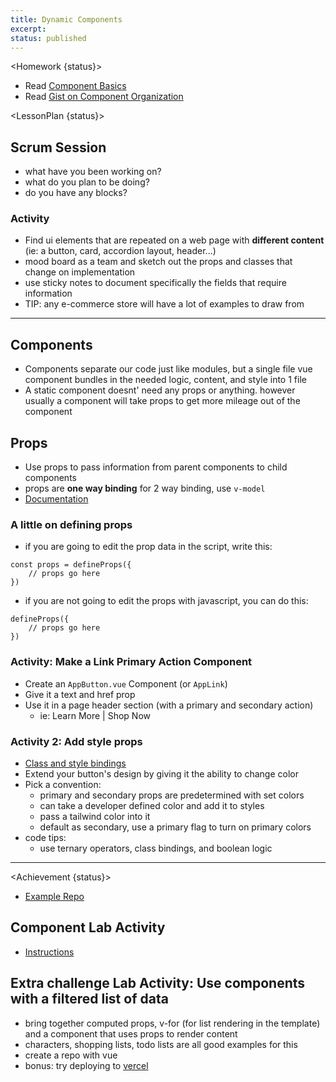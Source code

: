 ```yaml
---
title: Dynamic Components
excerpt:
status: published
---
```


<script>
	import Homework from "$lib/components/Homework.svelte";
	import LessonPlan from "$lib/components/LessonPlan.svelte";
 	import Achievement from "$lib/components/Achievement.svelte";
</script>

<Homework {status}>

- Read [Component Basics](https://vuejs.org/guide/essentials/component-basics)
- Read [Gist on Component Organization](https://vuejs.org/api/built-in-directives.html#v-for)

</Homework>

<LessonPlan {status}>

<h2 id="scrum-meeting">Scrum Session</h2>

- what have you been working on?
- what do you plan to be doing?
- do you have any blocks?

### Activity

- Find ui elements that are repeated on a web page with **different content** (ie: a button, card, accordion layout, header...)
- mood board as a team and sketch out the props and classes that change on implementation
- use sticky notes to document specifically the fields that require information
- TIP: any e-commerce store will have a lot of examples to draw from

---

<h2>Components</h2>

- Components separate our code just like modules, but a single file vue component bundles in the needed logic, content, and style into 1 file
- A static component doesnt' need any props or anything. however usually a component will take props to get more mileage out of the component

## Props

- Use props to pass information from parent components to child components
- props are **one way binding** for 2 way binding, use `v-model`
- [Documentation](https://vuejs.org/guide/components/props.html#props)

### A little on defining props

- if you are going to edit the prop data in the script, write this:

```
const props = defineProps({
	// props go here
})
```

- if you are not going to edit the props with javascript, you can do this:

```
defineProps({
	// props go here
})
```

### Activity: Make a Link Primary Action Component

- Create an `AppButton.vue` Component (or `AppLink`)
- Give it a text and href prop
- Use it in a page header section (with a primary and secondary action)
  - ie: Learn More | Shop Now

### Activity 2: Add style props

- [Class and style bindings](https://vuejs.org/guide/essentials/class-and-style.html)
- Extend your button's design by giving it the ability to change color
- Pick a convention:
  - primary and secondary props are predetermined with set colors
  - can take a developer defined color and add it to styles
  - pass a tailwind color into it
  - default as secondary, use a primary flag to turn on primary colors
- code tips:
  - use ternary operators, class bindings, and boolean logic

---

</LessonPlan>

<Achievement {status}>

- [Example Repo](https://github.com/ashx3s/node-examples)

<h2>Component Lab Activity</h2>

- [Instructions](https://gist.github.com/ashx3s/55d569bd92d3bcd41e13fedf627a6e18)

<h2>Extra challenge Lab Activity: Use components with a filtered list of data</h2>

- bring together computed props, v-for (for list rendering in the template) and a component that uses props to render content
- characters, shopping lists, todo lists are all good examples for this
- create a repo with vue
- bonus: try deploying to [vercel](https://vercel.com)

</Achievement>

